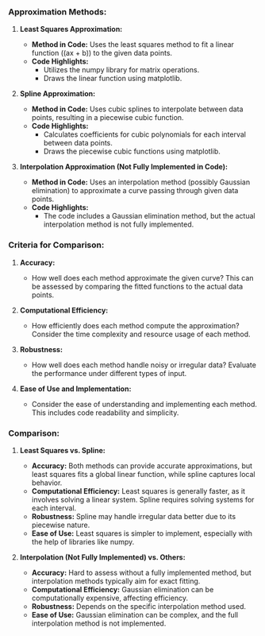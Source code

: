 ### Approximation Methods:

1. **Least Squares Approximation:**

   - **Method in Code:** Uses the least squares method to fit a linear function (\(ax + b\)) to the given data points.
   - **Code Highlights:**
     - Utilizes the numpy library for matrix operations.
     - Draws the linear function using matplotlib.

2. **Spline Approximation:**

   - **Method in Code:** Uses cubic splines to interpolate between data points, resulting in a piecewise cubic function.
   - **Code Highlights:**
     - Calculates coefficients for cubic polynomials for each interval between data points.
     - Draws the piecewise cubic functions using matplotlib.

3. **Interpolation Approximation (Not Fully Implemented in Code):**
   - **Method in Code:** Uses an interpolation method (possibly Gaussian elimination) to approximate a curve passing through given data points.
   - **Code Highlights:**
     - The code includes a Gaussian elimination method, but the actual interpolation method is not fully implemented.

### Criteria for Comparison:

1. **Accuracy:**

   - How well does each method approximate the given curve? This can be assessed by comparing the fitted functions to the actual data points.

2. **Computational Efficiency:**

   - How efficiently does each method compute the approximation? Consider the time complexity and resource usage of each method.

3. **Robustness:**

   - How well does each method handle noisy or irregular data? Evaluate the performance under different types of input.

4. **Ease of Use and Implementation:**
   - Consider the ease of understanding and implementing each method. This includes code readability and simplicity.

### Comparison:

1. **Least Squares vs. Spline:**

   - **Accuracy:** Both methods can provide accurate approximations, but least squares fits a global linear function, while spline captures local behavior.
   - **Computational Efficiency:** Least squares is generally faster, as it involves solving a linear system. Spline requires solving systems for each interval.
   - **Robustness:** Spline may handle irregular data better due to its piecewise nature.
   - **Ease of Use:** Least squares is simpler to implement, especially with the help of libraries like numpy.

2. **Interpolation (Not Fully Implemented) vs. Others:**
   - **Accuracy:** Hard to assess without a fully implemented method, but interpolation methods typically aim for exact fitting.
   - **Computational Efficiency:** Gaussian elimination can be computationally expensive, affecting efficiency.
   - **Robustness:** Depends on the specific interpolation method used.
   - **Ease of Use:** Gaussian elimination can be complex, and the full interpolation method is not implemented.
